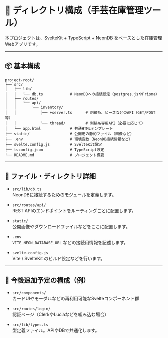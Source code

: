 # 📁 ディレクトリ構成（手芸在庫管理ツール）

本プロジェクトは、SvelteKit + TypeScript + NeonDB をベースとした在庫管理Webアプリです。

---

## 📦 基本構成

```
project-root/
├── src/
│   ├── lib/                 
│   │   └── db.ts            # NeonDBへの接続設定（postgres.jsやPrisma）
│   ├── routes/
│   │   └── api/
│   │       └── inventory/
│   │           ├── +server.ts      # 刺繍糸、ビーズなどのAPI（GET/POST等）
│   │           └── thread/         # 刺繍糸専用API（必要に応じて）
│   └── app.html             # 共通HTMLテンプレート
├── static/                  # 公開用の静的ファイル（画像など）
├── .env                     # 環境変数（NeonDB接続情報など）
├── svelte.config.js         # SvelteKit設定
├── tsconfig.json            # TypeScript設定
└── README.md                # プロジェクト概要
```

---

## 🔧 ファイル・ディレクトリ詳細

- `src/lib/db.ts`  
  NeonDBに接続するためのモジュールを定義します。

- `src/routes/api/`  
  REST APIのエンドポイントをルーティングごとに配置します。

- `static/`  
  公開画像やダウンロードファイルなどをここに配置します。

- `.env`  
  `VITE_NEON_DATABASE_URL` などの接続用情報を記述します。

- `svelte.config.js`  
  Vite / SvelteKit のビルド設定などを行います。

---

## 🧪 今後追加予定の構成（例）

- `src/components/`  
  カードUIやモーダルなどの再利用可能なSvelteコンポーネント群

- `src/routes/login/`  
  認証ページ（ClerkやLuciaなどを組み込む場合）

- `src/lib/types.ts`  
  型定義ファイル。APIやDBで共通化します。

